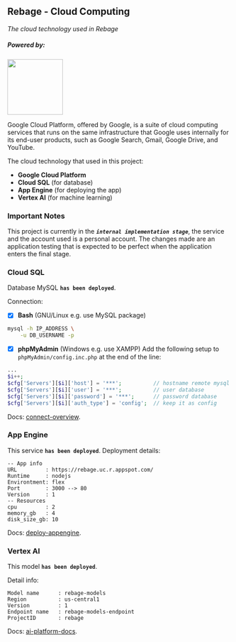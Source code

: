 ## Rebage - Cloud Computing

_The cloud technology used in Rebage_

##### Powered by:

<img src="https://www.gstatic.com/devrel-devsite/prod/v6cd15f45ec209c8961e07ea7e57ed9a0e9da4333bc915e67d1fcd2b2a9ec62d1/cloud/images/cloud-logo.svg" width="125"/>

Google Cloud Platform, offered by Google, is a suite of cloud computing services
that runs on the same infrastructure that Google uses internally for its
end-user products, such as Google Search, Gmail, Google Drive, and YouTube.

The cloud technology that used in this project:

-   **Google Cloud Platform**
-   **Cloud SQL** (for database)
-   **App Engine** (for deploying the app)
-   **Vertex AI** (for machine learning)

### Important Notes

This project is currently in the **_`internal implementation stage`_**, the
service and the account used is a personal account. The changes made are an
application testing that is expected to be perfect when the application enters
the final stage.

### Cloud SQL

Database MySQL **`has been deployed`**.

Connection:

-   [x] **Bash** (GNU/Linux e.g. use MySQL package)

```bash
mysql -h IP_ADDRESS \
    -u DB_USERNAME -p
```

-   [x] **phpMyAdmin** (Windows e.g. use XAMPP) Add the following setup to
        `phpMyAdmin/config.inc.php` at the end of the line:

```php
...
$i++;
$cfg['Servers'][$i]['host'] = '***';          // hostname remote mysql
$cfg['Servers'][$i]['user'] = '***';          // user database
$cfg['Servers'][$i]['password'] = '***';      // password database
$cfg['Servers'][$i]['auth_type'] = 'config';  // keep it as config
```

Docs:
[connect-overview](https://cloud.google.com/sql/docs/mysql/connect-overview).

### App Engine

This service **`has been deployed`**. Deployment details:

```
-- App info
URL         : https://rebage.uc.r.appspot.com/
Runtime     : nodejs
Environtment: flex
Port        : 3000 --> 80
Version     : 1
-- Resources
cpu         : 2
memory_gb   : 4
disk_size_gb: 10
```

Docs:
[deploy-appengine](https://cloud.google.com/build/docs/deploying-builds/deploy-appengine).

### Vertex AI

This model **`has been deployed`**.

Detail info:

```
Model name      : rebage-models
Region          : us-central1
Version         : 1
Endpoint name   : rebage-models-endpoint
ProjectID       : rebage
```

Docs: [ai-platform-docs](https://cloud.google.com/ai-platform/docs).
